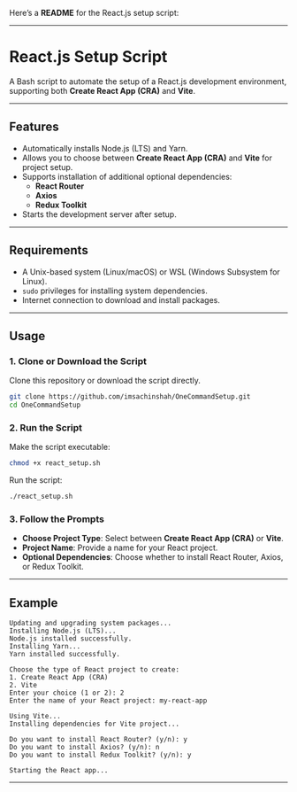 Here’s a **README** for the React.js setup script:

---

# React.js Setup Script

A Bash script to automate the setup of a React.js development environment, supporting both **Create React App (CRA)** and **Vite**.

---

## Features

- Automatically installs Node.js (LTS) and Yarn.
- Allows you to choose between **Create React App (CRA)** and **Vite** for project setup.
- Supports installation of additional optional dependencies:
  - **React Router**
  - **Axios**
  - **Redux Toolkit**
- Starts the development server after setup.

---

## Requirements

- A Unix-based system (Linux/macOS) or WSL (Windows Subsystem for Linux).
- `sudo` privileges for installing system dependencies.
- Internet connection to download and install packages.

---

## Usage

### 1. Clone or Download the Script

Clone this repository or download the script directly.

```bash
git clone https://github.com/imsachinshah/OneCommandSetup.git
cd OneCommandSetup
```

### 2. Run the Script

Make the script executable:

```bash
chmod +x react_setup.sh
```

Run the script:

```bash
./react_setup.sh
```

### 3. Follow the Prompts

- **Choose Project Type**: Select between **Create React App (CRA)** or **Vite**.
- **Project Name**: Provide a name for your React project.
- **Optional Dependencies**: Choose whether to install React Router, Axios, or Redux Toolkit.

---

## Example

```plaintext
Updating and upgrading system packages...
Installing Node.js (LTS)...
Node.js installed successfully.
Installing Yarn...
Yarn installed successfully.

Choose the type of React project to create:
1. Create React App (CRA)
2. Vite
Enter your choice (1 or 2): 2
Enter the name of your React project: my-react-app

Using Vite...
Installing dependencies for Vite project...

Do you want to install React Router? (y/n): y
Do you want to install Axios? (y/n): n
Do you want to install Redux Toolkit? (y/n): y

Starting the React app...
```

---